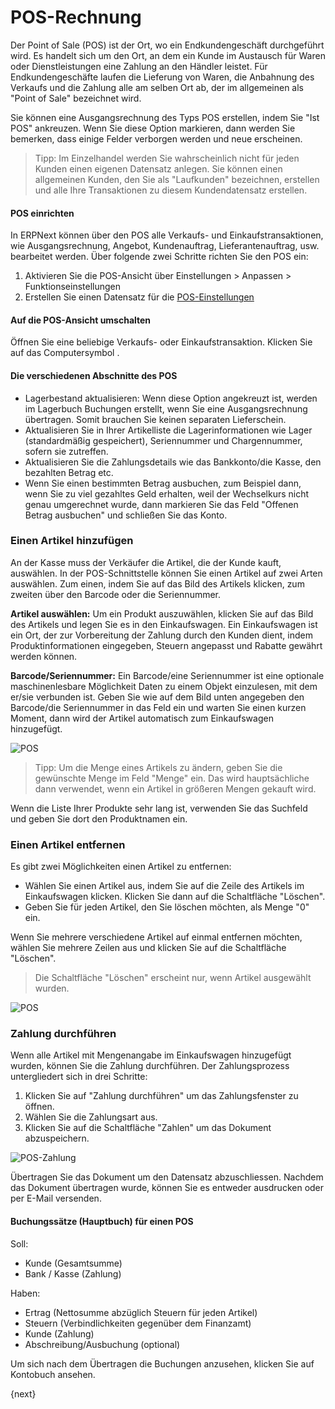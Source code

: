 <!-- add-breadcrumbs -->
# POS-Rechnung


Der Point of Sale (POS) ist der Ort, wo ein Endkundengeschäft durchgeführt wird. Es handelt sich um den Ort, an dem ein Kunde im Austausch für Waren oder Dienstleistungen eine Zahlung an den Händler leistet. Für Endkundengeschäfte laufen die Lieferung von Waren, die Anbahnung des Verkaufs und die Zahlung alle am selben Ort ab, der im allgemeinen als "Point of Sale" bezeichnet wird.

Sie können eine Ausgangsrechnung des Typs POS erstellen, indem Sie "Ist POS" ankreuzen. Wenn Sie diese Option markieren, dann werden Sie bemerken, dass einige Felder verborgen werden und neue erscheinen.

> Tipp: Im Einzelhandel werden Sie wahrscheinlich nicht für jeden Kunden einen eigenen Datensatz anlegen. Sie können einen allgemeinen Kunden, den Sie als "Laufkunden" bezeichnen, erstellen und alle Ihre Transaktionen zu diesem Kundendatensatz erstellen.

#### POS einrichten

In ERPNext können über den POS alle Verkaufs- und Einkaufstransaktionen, wie Ausgangsrechnung, Angebot, Kundenauftrag, Lieferantenauftrag, usw. bearbeitet werden. Über folgende zwei Schritte richten Sie den POS ein:

1. Aktivieren Sie die POS-Ansicht über Einstellungen > Anpassen > Funktionseinstellungen
2. Erstellen Sie einen Datensatz für die [POS-Einstellungen](/docs/user/manual/de/setting-up/pos-setting.html)

#### Auf die POS-Ansicht umschalten

Öffnen Sie eine beliebige Verkaufs- oder Einkaufstransaktion. Klicken Sie auf das Computersymbol <i class="icon-desktop"></i>.

#### Die verschiedenen Abschnitte des POS

* Lagerbestand aktualisieren: Wenn diese Option angekreuzt ist, werden im Lagerbuch Buchungen erstellt, wenn Sie eine Ausgangsrechnung übertragen. Somit brauchen Sie keinen separaten Lieferschein.
* Aktualisieren Sie in Ihrer Artikelliste die Lagerinformationen wie Lager (standardmäßig gespeichert), Seriennummer und Chargennummer, sofern sie zutreffen.
* Aktualisieren Sie die Zahlungsdetails wie das Bankkonto/die Kasse, den bezahlten Betrag etc.
* Wenn Sie einen bestimmten Betrag ausbuchen, zum Beispiel dann, wenn Sie zu viel gezahltes Geld erhalten, weil der Wechselkurs nicht genau umgerechnet wurde, dann markieren Sie das Feld "Offenen Betrag ausbuchen" und schließen Sie das Konto.

### Einen Artikel hinzufügen

An der Kasse muss der Verkäufer die Artikel, die der Kunde kauft, auswählen. In der POS-Schnittstelle können Sie einen Artikel auf zwei Arten auswählen. Zum einen, indem Sie auf das Bild des Artikels klicken, zum zweiten über den Barcode oder die Seriennummer.

**Artikel auswählen:** Um ein Produkt auszuwählen, klicken Sie auf das Bild des Artikels und legen Sie es in den Einkaufswagen. Ein Einkaufswagen ist ein Ort, der zur Vorbereitung der Zahlung durch den Kunden dient, indem Produktinformationen eingegeben, Steuern angepasst und Rabatte gewährt werden können.

**Barcode/Seriennummer:** Ein Barcode/eine Seriennummer ist eine optionale maschinenlesbare Möglichkeit Daten zu einem Objekt einzulesen, mit dem er/sie verbunden ist. Geben Sie wie auf dem Bild unten angegeben den Barcode/die Seriennummer in das Feld ein und warten Sie einen kurzen Moment, dann wird der Artikel automatisch zum Einkaufswagen hinzugefügt.

![POS](/docs/assets/old_images/erpnext/pos-add-item.png)

> Tipp: Um die Menge eines Artikels zu ändern, geben Sie die gewünschte Menge im Feld "Menge" ein. Das wird hauptsächliche dann verwendet, wenn ein Artikel in größeren Mengen gekauft wird.

Wenn die Liste Ihrer Produkte sehr lang ist, verwenden Sie das Suchfeld und geben Sie dort den Produktnamen ein.

### Einen Artikel entfernen

Es gibt zwei Möglichkeiten einen Artikel zu entfernen:

* Wählen Sie einen Artikel aus, indem Sie auf die Zeile des Artikels im Einkaufswagen klicken. Klicken Sie dann auf die Schaltfläche "Löschen".
* Geben Sie für jeden Artikel, den Sie löschen möchten, als Menge "0" ein.

Wenn Sie mehrere verschiedene Artikel auf einmal entfernen möchten, wählen Sie mehrere Zeilen aus und klicken Sie auf die Schaltfläche "Löschen".

> Die Schaltfläche "Löschen" erscheint nur, wenn Artikel ausgewählt wurden.

![POS](/docs/assets/old_images/erpnext/pos-remove-item.png)

### Zahlung durchführen

Wenn alle Artikel mit Mengenangabe im Einkaufswagen hinzugefügt wurden, können Sie die Zahlung durchführen. Der Zahlungsprozess untergliedert sich in drei Schritte:

1. Klicken Sie auf "Zahlung durchführen" um das Zahlungsfenster zu öffnen.
2. Wählen Sie die Zahlungsart aus.
3. Klicken Sie auf die Schaltfläche "Zahlen" um das Dokument abzuspeichern.

![POS-Zahlung](/docs/assets/old_images/erpnext/pos-make-payment.png)

Übertragen Sie das Dokument um den Datensatz abzuschliessen. Nachdem das Dokument übertragen wurde, können Sie es entweder ausdrucken oder per E-Mail versenden.

#### Buchungssätze (Hauptbuch) für einen POS

Soll:

* Kunde (Gesamtsumme)
* Bank / Kasse (Zahlung)

Haben:

* Ertrag (Nettosumme abzüglich Steuern für jeden Artikel)
* Steuern (Verbindlichkeiten gegenüber dem Finanzamt)
* Kunde (Zahlung)
* Abschreibung/Ausbuchung (optional)

Um sich nach dem Übertragen die Buchungen anzusehen, klicken Sie auf Kontobuch ansehen.

{next}
